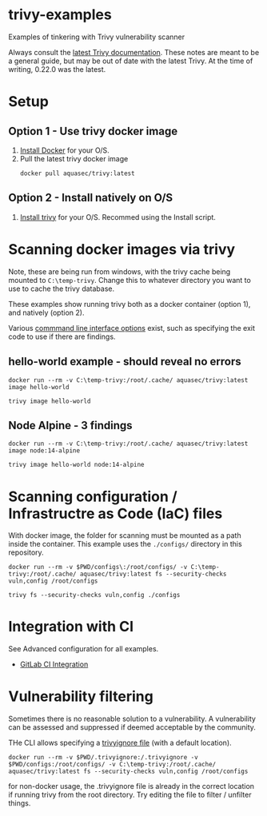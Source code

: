 # trivy-examples

Examples of tinkering with Trivy vulnerability scanner

Always consult the [latest Trivy documentation](https://aquasecurity.github.io/trivy/). These notes are meant to be a
general guide, but may be out of date with the latest Trivy. At the time of writing, 0.22.0 was the latest.

# Setup

## Option 1 - Use trivy docker image

1. [Install Docker](https://docs.docker.com/get-docker/) for your O/S.
1. Pull the latest trivy docker image
   ```
   docker pull aquasec/trivy:latest
   ```

## Option 2 - Install natively on O/S

1. [Install trivy](https://aquasecurity.github.io/trivy/v0.22.0/installation/) for your O/S. Recommed using the Install script.

# Scanning docker images via trivy

Note, these are being run from windows, with the trivy cache being mounted to `C:\temp-trivy`. Change this to whatever directory you want to use to cache the trivy database.

These examples show running trivy both as a docker container (option 1), and natively (option 2).

Various [commmand line interface options](https://aquasecurity.github.io/trivy/v0.22.0/getting-started/cli/image/) exist, such as specifying the exit code to use if there are findings.

## hello-world example - should reveal no errors

```
docker run --rm -v C:\temp-trivy:/root/.cache/ aquasec/trivy:latest image hello-world
```

```
trivy image hello-world
```

## Node Alpine - 3 findings

```
docker run --rm -v C:\temp-trivy:/root/.cache/ aquasec/trivy:latest image node:14-alpine
```

```
trivy image hello-world node:14-alpine
```

# Scanning configuration / Infrastructre as Code (IaC) files

With docker image, the folder for scanning must be mounted as a path inside the container. This example uses the `./configs/` directory in this repository.

```
docker run --rm -v $PWD/configs\:/root/configs/ -v C:\temp-trivy:/root/.cache/ aquasec/trivy:latest fs --security-checks vuln,config /root/configs
```

```
trivy fs --security-checks vuln,config ./configs
```

# Integration with CI

See Advanced configuration for all examples.

- [GitLab CI Integration](https://aquasecurity.github.io/trivy/v0.22.0/advanced/integrations/gitlab-ci/)

# Vulnerability filtering

Sometimes there is no reasonable solution to a vulnerability. A vulnerability can be assessed and suppressed if deemed acceptable by the community.

THe CLI allows specifying a [trivyignore file](https://aquasecurity.github.io/trivy/v0.22.0/vulnerability/examples/filter/) (with a default location).

```
docker run --rm -v $PWD/.trivyignore:/.trivyignore -v $PWD/configs:/root/configs/ -v C:\temp-trivy:/root/.cache/ aquasec/trivy:latest fs --security-checks vuln,config /root/configs
```

for non-docker usage, the .trivyignore file is already in the correct location if running trivy from the root directory. Try editing the file to filter / unfilter things.
